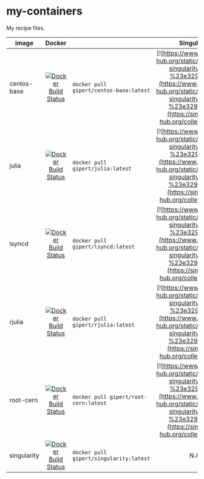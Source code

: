 # my-containers
My recipe files.

| image       | Docker                                                                                                                            |                                         | Singularity                                                                                                                                                                                                          |                                                            |
| ----------- | :-------------------------------------------------------------------------------------------------------------------------------: | --------------------------------------- | :------------------------------------------------------------------------------------------------------------------------------------------------------------------------------------------------------------------: | ---------------------------------------------------------- |
| centos-base | [![Docker Build Status](https://img.shields.io/docker/build/gipert/centos-base.svg)](https://hub.docker.com/r/gipert/centos-base) | `docker pull gipert/centos-base:latest` | [![https://www.singularity-hub.org/static/img/hosted-singularity--hub-%23e32929.svg](https://www.singularity-hub.org/static/img/hosted-singularity--hub-%23e32929.svg)](https://singularity-hub.org/collections/478) | `singularity pull shub://gipert/my-containers:centos-base` |
| julia       | [![Docker Build Status](https://img.shields.io/docker/build/gipert/julia.svg)](https://hub.docker.com/r/gipert/julia)             | `docker pull gipert/julia:latest`       | [![https://www.singularity-hub.org/static/img/hosted-singularity--hub-%23e32929.svg](https://www.singularity-hub.org/static/img/hosted-singularity--hub-%23e32929.svg)](https://singularity-hub.org/collections/478) | `singularity pull shub://gipert/my-containers:julia`       |
| lsyncd      | [![Docker Build Status](https://img.shields.io/docker/build/gipert/lsyncd.svg)](https://hub.docker.com/r/gipert/lsyncd)           | `docker pull gipert/lsyncd:latest`      | [![https://www.singularity-hub.org/static/img/hosted-singularity--hub-%23e32929.svg](https://www.singularity-hub.org/static/img/hosted-singularity--hub-%23e32929.svg)](https://singularity-hub.org/collections/478) | `singularity pull shub://gipert/my-containers:lsyncd`      |
| rjulia      | [![Docker Build Status](https://img.shields.io/docker/build/gipert/rjulia.svg)](https://hub.docker.com/r/gipert/rjulia)           | `docker pull gipert/rjulia:latest`      | [![https://www.singularity-hub.org/static/img/hosted-singularity--hub-%23e32929.svg](https://www.singularity-hub.org/static/img/hosted-singularity--hub-%23e32929.svg)](https://singularity-hub.org/collections/478) | `singularity pull shub://gipert/my-containers:rjulia`      |
| root-cern   | [![Docker Build Status](https://img.shields.io/docker/build/gipert/root-cern.svg)](https://hub.docker.com/r/gipert/root-cern)     | `docker pull gipert/root-cern:latest`   | [![https://www.singularity-hub.org/static/img/hosted-singularity--hub-%23e32929.svg](https://www.singularity-hub.org/static/img/hosted-singularity--hub-%23e32929.svg)](https://singularity-hub.org/collections/478) | `singularity pull shub://gipert/my-containers:root-cern`   |
| singularity | [![Docker Build Status](https://img.shields.io/docker/build/gipert/singularity.svg)](https://hub.docker.com/r/gipert/singularity) | `docker pull gipert/singularity:latest` | N.A.                                                                                                                                                                                                                 | N.A.                                                       |
